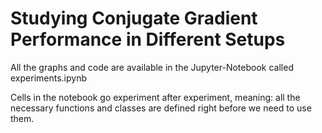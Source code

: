 # Studying Conjugate Gradient Performance in Different Setups

All the graphs and code are available in the Jupyter-Notebook called experiments.ipynb

Cells in the notebook go experiment after experiment, meaning: all the necessary functions and classes are defined right before we need to use them. 
